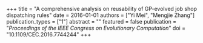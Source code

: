 +++
title = "A comprehensive analysis on reusability of GP-evolved job shop dispatching rules"
date = 2016-01-01
authors = ["Yi Mei", "Mengjie Zhang"]
publication_types = ["1"]
abstract = ""
featured = false
publication = "*Proceedings of the IEEE Congress on Evolutionary Computation*"
doi = "10.1109/CEC.2016.7744244"
+++

